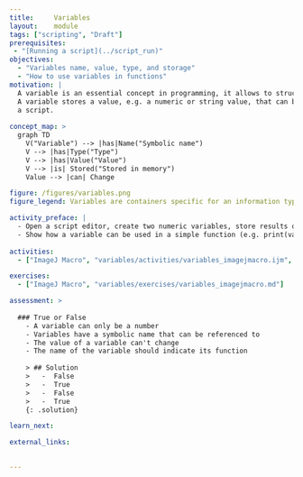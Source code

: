 ```yaml
---
title:     Variables
layout:    module
tags: ["scripting", "Draft"]
prerequisites:
 - "[Running a script](../script_run)"
objectives:
  - "Variables name, value, type, and storage"
  - "How to use variables in functions"
motivation: |
  A variable is an essential concept in programming, it allows to structure and generalize a script/program.
  A variable stores a value, e.g. a numeric or string value, that can be used and changed at several occasions in 
  a script. 
  
concept_map: >
  graph TD
    V("Variable") --> |has|Name("Symbolic name")
    V --> |has|Type("Type")
    V --> |has|Value("Value")
    V --> |is| Stored("Stored in memory")
    Value --> |can| Change

figure: /figures/variables.png
figure_legend: Variables are containers specific for an information type. The name of the variable should explain its purpose. Naming convention is camelCase (left side) or under_score (right side).

activity_preface: |
  - Open a script editor, create two numeric variables, store results of addition in a new variable.
  - Show how a variable can be used in a simple function (e.g. print(variable)) and in a image processing function.
  
activities:
  - ["ImageJ Macro", "variables/activities/variables_imagejmacro.ijm", "java"]

exercises:
  - ["ImageJ Macro", "variables/exercises/variables_imagejmacro.md"]

assessment: >
  
  ### True or False
    - A variable can only be a number
    - Variables have a symbolic name that can be referenced to
    - The value of a variable can't change
    - The name of the variable should indicate its function
    
    > ## Solution
    >   -  False
    >   -  True
    >   -  False
    >   -  True
    {: .solution}

learn_next:

external_links:

 
---
```

 
